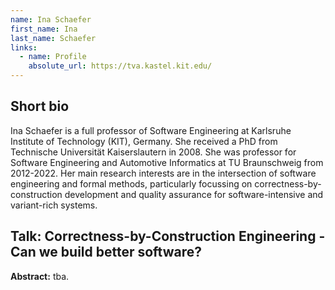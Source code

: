 ```yaml
---
name: Ina Schaefer
first_name: Ina
last_name: Schaefer
links:
  - name: Profile
    absolute_url: https://tva.kastel.kit.edu/
---
```


## Short bio

Ina Schaefer is a full professor of Software Engineering at Karlsruhe Institute of Technology (KIT), Germany. She received a PhD from Technische Universität Kaiserslautern in 2008. She was professor for Software Engineering and Automotive Informatics at TU Braunschweig from 2012-2022. Her main research interests are in the intersection of software engineering and formal methods, particularly focussing on correctness-by-construction development and quality assurance for software-intensive and variant-rich systems.

## Talk: Correctness-by-Construction Engineering - Can we build better software?

__Abstract:__ tba.
